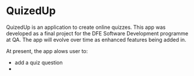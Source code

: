 # QuizedUp

QuizedUp is an application to create online quizzes. This app was developed as a final project for the DFE Software Development programme at QA. The app will evolve over time as enhanced features being added in.

At present, the app alows user to:
- add a quiz question
- 

